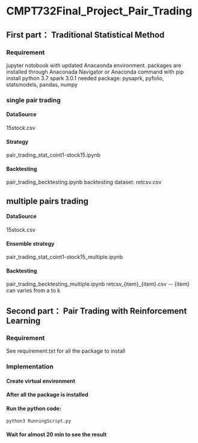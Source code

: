 # CMPT732Final_Project_Pair_Trading

## First part： Traditional Statistical Method
### Requirement
jupyter notobook with updated Anacaonda environment. packages are installed through Anaconada Navigator or Anaconda command with pip install
python 3.7
spark 3.0.1
needed package: pysaprk, pyfolio, statsmodels, pandas, numpy

### single pair trading
#### DataSource
15stock.csv
#### Strategy
pair_trading_stat_coint1-stock15.ipynb
#### Backtesting
pair_trading_becktesting.ipynb
backtesting dataset: retcsv.csv

## multiple pairs trading
#### DataSource
15stock.csv
#### Ensemble strategy 
pair_trading_stat_coint1-stock15_multiple.ipynb
#### Backtesting
pair_trading_becktesting_multiple.ipynb
retcsv_{item}_{item}.csv -- {item} can varies from a to k

## Second part： Pair Trading with Reinforcement Learning
### Requirement
See requirement.txt for all the package to install
### Implementation
#### Create virtual environment 
#### After all the package is installed
#### Run the python code:
```
python3 RunningScript.py
```
#### Wait for almost 20 min to see the result
